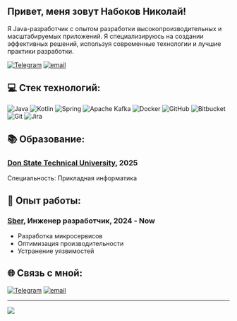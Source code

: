 ## Привет, меня зовут Набоков Николай!

Я Java-разработчик с опытом разработки высокопроизводительных и масштабируемых приложений. Я специализируюсь на создании эффективных решений, используя современные технологии и лучшие практики разработки.

[![Telegram](https://img.shields.io/badge/Telegram-2CA5E0?logo=telegram&logoColor=white)](https://t.me/nnabokov) [![email](https://img.shields.io/badge/Email-D14836?logo=gmail&logoColor=white)](mailto:n.nabokov1109@gmail.com) 

## 💻 Стек технологий:
![Java](https://img.shields.io/badge/java-%23ED8B00.svg?style=for-the-badge&logo=openjdk&logoColor=white) ![Kotlin](https://img.shields.io/badge/kotlin-%237F52FF.svg?style=for-the-badge&logo=kotlin&logoColor=white) ![Spring](https://img.shields.io/badge/spring-%236DB33F.svg?style=for-the-badge&logo=spring&logoColor=white) ![Apache Kafka](https://img.shields.io/badge/Apache%20Kafka-000?style=for-the-badge&logo=apachekafka) ![Docker](https://img.shields.io/badge/docker-%230db7ed.svg?style=for-the-badge&logo=docker&logoColor=white) ![GitHub](https://img.shields.io/badge/github-%23121011.svg?style=for-the-badge&logo=github&logoColor=white) ![Bitbucket](https://img.shields.io/badge/bitbucket-%230047B3.svg?style=for-the-badge&logo=bitbucket&logoColor=white) ![Git](https://img.shields.io/badge/git-%23F05033.svg?style=for-the-badge&logo=git&logoColor=white) ![Jira](https://img.shields.io/badge/jira-%230A0FFF.svg?style=for-the-badge&logo=jira&logoColor=white)

## 📚 Образование:
### [Don State Technical University](https://donstu.ru/), 2025
Специальность: Прикладная информатика

## 🤝 Опыт работы:
### [Sber](https://www.sberbank.ru/), Инженер разработчик, 2024 - Now
* Разработка микросервисов
* Оптимизация производительности
* Устранение уязвимостей

## 🌐 Связь с мной:
[![Telegram](https://img.shields.io/badge/Telegram-2CA5E0?logo=telegram&logoColor=white)](https://t.me/nnabokov) [![email](https://img.shields.io/badge/Email-D14836?logo=gmail&logoColor=white)](mailto:n.nabokov1109@gmail.com) 

---
[![](https://visitcount.itsvg.in/api?id=HighPolyNeko&icon=0&color=0)](https://visitcount.itsvg.in)

<!-- Proudly created with GPRM ( https://gprm.itsvg.in ) -->
